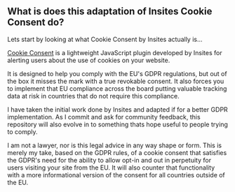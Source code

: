 ## What is does this adaptation of Insites Cookie Consent do? 

Lets start by looking at what Cookie Consent by Insites actually is...

[Cookie Consent](https://cookieconsent.insites.com/) is a lightweight JavaScript plugin developed by Insites for alerting users about the use of cookies on your website.

It is designed to help you comply with the EU's GDPR regulations, but out of the box it misses the mark with a true revokable consent. It also forces you to implement that EU compliance across the board putting valuable tracking data at risk in countries that do not require this compliance.

I have taken the initial work done by Insites and adapted if for a better GDPR implementation. As I commit and ask for community feedback, this repository will also evolve in to something thats hope useful to people trying to comply.

I am not a lawyer, nor is this legal advice in any way shape or form. This is merely my take, based on the GDPR rules, of a cookie consent that satisfies the GDPR's need for the ability to allow opt-in and out in perpetuity for users visiting your site from the EU. It will also counter that functionality with a more informational version of the consent for all countries outside of the EU.
